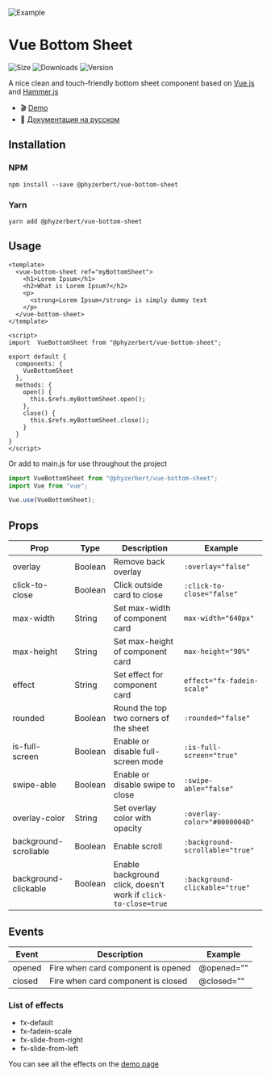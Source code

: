 ![Example](https://anyprinter.ru/logo.jpg)

# Vue Bottom Sheet
![Size](https://img.shields.io/bundlephobia/minzip/@phyzerbert/vue-bottom-sheet)
![Downloads](https://img.shields.io/npm/dt/@phyzerbert/vue-bottom-sheet)
![Version](https://img.shields.io/npm/v/@phyzerbert/vue-bottom-sheet)

A nice clean and touch-friendly bottom sheet component based on [Vue.js](https://vuejs.org/) and [Hammer.js](https://hammerjs.github.io/)

 - :clapper: [Demo](https://phyzerbert.github.io/vue-bottom-sheet-demo/)
 - :open_book: [Документация на русском](https://github.com/phyzerbert/vue-bottom-sheet/blob/master/README_RU.MD)

## Installation

### NPM

`npm install --save @phyzerbert/vue-bottom-sheet`

### Yarn

`yarn add @phyzerbert/vue-bottom-sheet`

## Usage

```vue
<template>
  <vue-bottom-sheet ref="myBottomSheet">
    <h1>Lorem Ipsum</h1>
    <h2>What is Lorem Ipsum?</h2>
    <p>
      <strong>Lorem Ipsum</strong> is simply dummy text
    </p>
  </vue-bottom-sheet>
</template>

<script>
import  VueBottomSheet from "@phyzerbert/vue-bottom-sheet";

export default {
  components: {
    VueBottomSheet
  },
  methods: {
    open() {
      this.$refs.myBottomSheet.open();
    },
    close() {
      this.$refs.myBottomSheet.close();
    }
  }
}
</script>
```

Or add to main.js for use throughout the project
```js
import VueBottomSheet from "@phyzerbert/vue-bottom-sheet";
import Vue from "vue";

Vue.use(VueBottomSheet);
```

## Props

| Prop  | Type | Description | Example |
| ------------- | ------------- | ------------- | ------------- |
| overlay  | Boolean  | Remove back overlay  | `:overlay="false"` |
| click-to-close  | Boolean  | Click outside card to close  | `:click-to-close="false"` |
| max-width  | String  | Set max-width of component card  | `max-width="640px"` |
| max-height  | String  | Set max-height of component card  | `max-height="90%"` |
| effect  | String  | Set effect for component card  | `effect="fx-fadein-scale"` |
| rounded  | Boolean  | Round the top two corners of the sheet  | `:rounded="false"` |
| is-full-screen  | Boolean  | Enable or disable full-screen mode  | `:is-full-screen="true"` |
| swipe-able  | Boolean  | Enable or disable swipe to close | `:swipe-able="false"` |
| overlay-color  | String  | Set overlay color with opacity | `:overlay-color="#0000004D"` |
| background-scrollable  | Boolean  | Enable scroll | `:background-scrollable="true"` |
| background-clickable  | Boolean  | Enable background click, doesn't work if `click-to-close=true` | `:background-clickable="true"` |

## Events

| Event  | Description | Example |
| ------------- | ------------- | ------------- |
| opened  | Fire when card component is opened  | @opened="" |
| closed  | Fire when card component is closed  | @closed="" |

### List of effects

- fx-default
- fx-fadein-scale
- fx-slide-from-right
- fx-slide-from-left

You can see all the effects on the [demo page](https://phyzerbert.github.io/vue-bottom-sheet-demo/)
